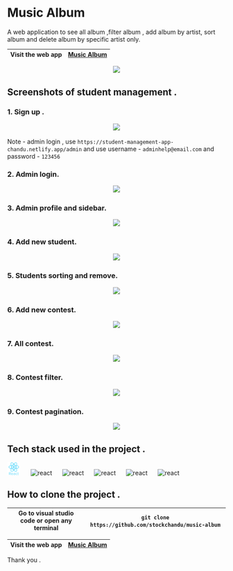# Music Album
A web application to see all album ,filter album , add album by artist, sort album and delete album by specific artist only.

| Visit the web app  | [Music Album](https://music-chandu-album.netlify.app/search/) |
| --- | ---|


<p align="center">

<img src="https://miro.medium.com/max/1400/1*b3NRKpE1IPoiaOVobxbz4A.png"/>

</p>

## Screenshots of student management .
### 1. Sign up .
<p align="center">
<img src="https://miro.medium.com/max/1400/1*Op1p-Cqhq_GQUJN7O92U6Q.png"/>
</p>

Note - admin login , use ``https://student-management-app-chandu.netlify.app/admin`` and use username - ```adminhelp@email.com``` and password - ```123456```
### 2. Admin login.
<p align="center">
<img src="https://miro.medium.com/max/1400/1*5MlqZkQ5u2D0vZlzrF-1CA.png"/>
</p>

### 3. Admin profile and sidebar.
<p align="center">
<img src="https://miro.medium.com/max/1400/1*3WAd38lxGulDmUsr50KiEg.png"/>
</p>

### 4. Add new student.
<p align="center">
<img src="https://miro.medium.com/max/1400/1*E3MqoFUYvrH4A30YkK2JnA.png"/>
</p>

### 5. Students sorting and remove.
<p align="center">
<img src="https://miro.medium.com/max/1400/1*xsScYQbDXislOIiTHpyN9Q.png"/>
</p>

### 6. Add new contest.
<p align="center">
<img src="https://miro.medium.com/max/1400/1*lpTPmHhsjHhEKjdBJ65oWw.png"/>
</p>

### 7. All contest.
<p align="center">
<img src="https://miro.medium.com/max/1400/1*EQ7YLEAK06qDi4Obk1Y7dg.png"/>
</p>

### 8. Contest filter.
<p align="center">
<img src="https://miro.medium.com/max/1400/1*4lYEQFEXcmxOdpXfq8w7dQ.png"/>
</p>


### 9. Contest pagination.
<p align="center">
<img src="https://miro.medium.com/max/1400/1*zrPY0AtLlPzdSN5991tB4A.png"/>
</p>


## Tech stack used in the project . 
<p>
 <img src="https://raw.githubusercontent.com/devicons/devicon/master/icons/react/react-original-wordmark.svg" alt="react" width="30" height="30"/>&nbsp;&nbsp;&nbsp;&nbsp;&nbsp; 
 <img src="https://cdn.pixabay.com/photo/2017/08/05/11/16/logo-2582747_1280.png" alt="react" width="30" height="30"/>&nbsp;&nbsp;&nbsp;&nbsp;&nbsp;
 <img src="https://camo.githubusercontent.com/7564fe8b2b739c617a497366664b0577947cc4b52b86d14b4b14a7b77885b110/68747470733a2f2f696d672e69636f6e73382e636f6d2f636f6c6f722f3435322f6d6174657269616c2d75692e706e67" alt="react" width="30" height="30"/>&nbsp;&nbsp;&nbsp;&nbsp;&nbsp;
  <img src="https://raw.githubusercontent.com/reduxjs/redux/master/logo/logo.png" alt="react" width="30" height="30"/>&nbsp;&nbsp;&nbsp;&nbsp;&nbsp;
 <img src="https://cdn4.iconfinder.com/data/icons/logos-and-brands/512/233_Node_Js_logo-128.png" alt="react" width="30" height="30"/>&nbsp;&nbsp;&nbsp;&nbsp;&nbsp;
 <img src="https://img.icons8.com/color/452/mongodb.png" alt="react" width="30" height="30"/>&nbsp;&nbsp;&nbsp;&nbsp;&nbsp;
</p>


## How to clone the project .
| Go to visual studio code or open any terminal |```git clone https://github.com/stockchandu/music-album``` |
| - | - |

| Visit the web app  | [Music Album](https://music-chandu-album.netlify.app/search/) |
| --- | ---|

Thank you .
